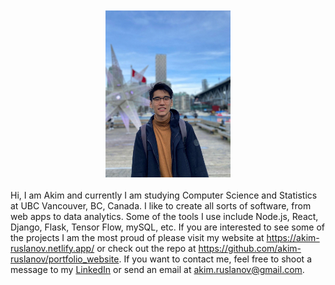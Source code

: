 <img src="https://github.com/akim-ruslanov/akim-ruslanov/blob/master/photo_2020-08-10_17-06-49.jpg" alt="profile pic" width="200" style="margin: 10px auto 20px; display: block;"/>

Hi, I am Akim and currently I am studying Computer Science and Statistics at UBC Vancouver, BC, Canada. I like to create all sorts of software, from web apps to data analytics. Some of the tools I use include Node.js, React, Django, Flask, Tensor Flow, mySQL, etc. If you are interested to see some of the projects I am the most proud of please visit my website at https://akim-ruslanov.netlify.app/ or check out the repo at https://github.com/akim-ruslanov/portfolio_website. If you want to contact me, feel free to shoot a message to my [LinkedIn](https://www.linkedin.com/in/akim-r-945a34141/) or send an email at akim.ruslanov@gmail.com.
